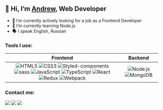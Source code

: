 ## 👋 Hi, I’m [Andrew](https://t.me/malkov_am), Web Developer

- 🔭 I’m currently actively looking for a job as a Frontend Developer
- 🌱 I’m currently learning Node.js
- 🗣 I speak English, Russian

### Tools I use:

| Frontend | Backend |
|:----:|:----:|
| ![HTML5](https://img.shields.io/badge/html5-%23E34F26.svg?style=for-the-badge&logo=html5&logoColor=white) ![CSS3](https://img.shields.io/badge/css3-%231572B6.svg?style=for-the-badge&logo=css3&logoColor=white) ![Styled-components](https://img.shields.io/badge/styled--components-DB7093?style=for-the-badge&logo=styled-components&logoColor=white) ![sass](https://img.shields.io/badge/Sass-CC6699?style=for-the-badge&logo=sass&logoColor=white) ![JavaScript](https://img.shields.io/badge/javascript-%23323330.svg?style=for-the-badge&logo=javascript&logoColor=%23F7DF1E) ![TypeScript](https://img.shields.io/badge/TypeScript-007ACC?style=for-the-badge&logo=typescript&logoColor=white) ![React](https://img.shields.io/badge/React-20232A?style=for-the-badge&logo=react&logoColor=61DAFB) ![Redux](https://img.shields.io/badge/Redux-593D88?style=for-the-badge&logo=redux&logoColor=white) ![Webpack](https://img.shields.io/badge/Webpack-8DD6F9?style=for-the-badge&logo=Webpack&logoColor=white)  | ![Node.js](https://img.shields.io/badge/Node.js-43853D?style=for-the-badge&logo=node.js&logoColor=white) ![MongoDB](https://img.shields.io/badge/MongoDB-4EA94B?style=for-the-badge&logo=mongodb&logoColor=white) |

### Contact me:

<a href='https://t.me/malkov_am'><img src='https://img.shields.io/badge/Telegram-2CA5E0?style=for-the-badge&logo=telegram&logoColor=white' /></a>
<a href='https://wa.me/+79251117364'><img src='https://img.shields.io/badge/WhatsApp-25D366?style=for-the-badge&logo=whatsapp&logoColor=white' /></a>
<a href='mailto:am.malkov91@gmail.com'><img src='https://img.shields.io/badge/Gmail-D14836?style=for-the-badge&logo=gmail&logoColor=white' /></a>

